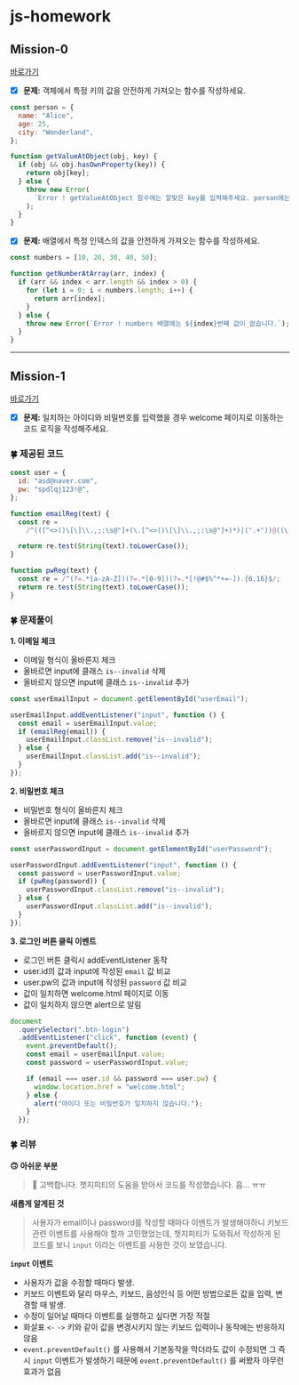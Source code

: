 # js-homework

## Mission-0

[바로가기](https://github.com/hammadam/js-homework/blob/main/mission01/naver_login/js/main.js)

- [x] **문제:** 객체에서 특정 키의 값을 안전하게 가져오는 함수를 작성하세요.

```javascript
const person = {
  name: "Alice",
  age: 25,
  city: "Wonderland",
};

function getValueAtObject(obj, key) {
  if (obj && obj.hasOwnProperty(key)) {
    return obj[key];
  } else {
    throw new Error(
      `Error ! getValueAtObject 함수에는 알맞은 key를 입력해주세요. person에는 ${key}의 값이 없습니다.`
    );
  }
}
```

- [x] **문제:** 배열에서 특정 인덱스의 값을 안전하게 가져오는 함수를 작성하세요.

```javascript
const numbers = [10, 20, 30, 40, 50];

function getNumberAtArray(arr, index) {
  if (arr && index < arr.length && index > 0) {
    for (let i = 0; i < numbers.length; i++) {
      return arr[index];
    }
  } else {
    throw new Error(`Error ! numbers 배열에는 ${index}번째 값이 없습니다.`);
  }
}
```

---

## Mission-1

[바로가기](https://github.com/hammadam/js-homework/blob/main/mission01/naver_login/js/main.js)

- [x] **문제:** 일치하는 아이디와 비밀번호를 입력했을 경우 welcome 페이지로 이동하는 코드 로직을 작성해주세요.

### 🍀 제공된 코드

```javascript
const user = {
  id: "asd@naver.com",
  pw: "spdlqj123!@",
};

function emailReg(text) {
  const re =
    /^(([^<>()\[\]\\.,;:\s@"]+(\.[^<>()\[\]\\.,;:\s@"]+)*)|(".+"))@((\[[0-9]{1,3}\.[0-9]{1,3}\.[0-9]{1,3}\.[0-9]{1,3}\])|(([a-zA-Z\-0-9]+\.)+[a-zA-Z]{2,}))$/;

  return re.test(String(text).toLowerCase());
}

function pwReg(text) {
  const re = /^(?=.*[a-zA-Z])(?=.*[0-9])(?=.*[!@#$%^*+=-]).{6,16}$/;
  return re.test(String(text).toLowerCase());
}
```

### 🍀 문제풀이

**1. 이메일 체크**

- 이메일 형식이 올바른지 체크
- 올바르면 input에 클래스 `is--invalid` 삭제
- 올바르지 않으면 input에 클래스 `is--invalid` 추가

```javascript
const userEmailInput = document.getElementById("userEmail");

userEmailInput.addEventListener("input", function () {
  const email = userEmailInput.value;
  if (emailReg(email)) {
    userEmailInput.classList.remove("is--invalid");
  } else {
    userEmailInput.classList.add("is--invalid");
  }
});
```

**2. 비밀번호 체크**

- 비밀번호 형식이 올바른지 체크
- 올바르면 input에 클래스 `is--invalid` 삭제
- 올바르지 않으면 input에 클래스 `is--invalid` 추가

```javascript
const userPasswordInput = document.getElementById("userPassword");

userPasswordInput.addEventListener("input", function () {
  const password = userPasswordInput.value;
  if (pwReg(password)) {
    userPasswordInput.classList.remove("is--invalid");
  } else {
    userPasswordInput.classList.add("is--invalid");
  }
});
```

**3. 로그인 버튼 클릭 이벤트**

- 로그인 버튼 클릭시 addEventListener 동작
- user.id의 값과 input에 작성된 `email` 값 비교
- user.pw의 값과 input에 작성된 `password` 값 비교
- 값이 일치하면 welcome.html 페이지로 이동
- 값이 일치하지 않으면 alert으로 알림

```javascript
document
  .querySelector(".btn-login")
  .addEventListener("click", function (event) {
    event.preventDefault();
    const email = userEmailInput.value;
    const password = userPasswordInput.value;

    if (email === user.id && password === user.pw) {
      window.location.href = "welcome.html";
    } else {
      alert("아이디 또는 비밀번호가 일치하지 않습니다.");
    }
  });
```

### 🍀 리뷰

**🙃 아쉬운 부분**

> 🥲 고백합니다. 챗지피티의 도움을 받아서 코드를 작성했습니다. 흡... ㅠㅠ

**새롭게 알게된 것**

> 사용자가 email이나 password를 작성할 때마다 이벤트가 발생해야하니 키보드 관련 이벤트를 사용해야 할까 고민했었는데, 챗지피티가 도와줘서 작성하게 된 코드를 보니 `input` 이라는 이벤트를 사용한 것이 보였습니다.

**`input` 이벤트**

- 사용자가 값을 수정할 때마다 발생.
- 키보드 이벤트와 달리 마우스, 키보드, 음성인식 등 어떤 방법으로든 값을 입력, 변경할 때 발생.
- 수정이 일어날 때마다 이벤트를 실행하고 싶다면 가장 적절
- 화살표 `<-` `->` 키와 같이 값을 변경시키지 않는 키보드 입력이나 동작에는 반응하지 않음
- `event.preventDefault()` 를 사용해서 기본동작을 막더라도 값이 수정되면 그 즉시 `input` 이벤트가 발생하기 때문에 `event.preventDefault()` 를 써봤자 아무런 효과가 없음
